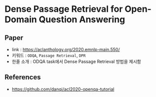 # Dense Passage Retrieval for Open-Domain Question Answering

## Paper

- link : https://aclanthology.org/2020.emnlp-main.550/
- 키워드 : `ODQA`, `Passage Retrieval`, `DPR`
- 한줄 소개 : ODQA task에서 Dense Passage Retrieval 방법을 제시함

## References

- https://github.com/danqi/acl2020-openqa-tutorial
